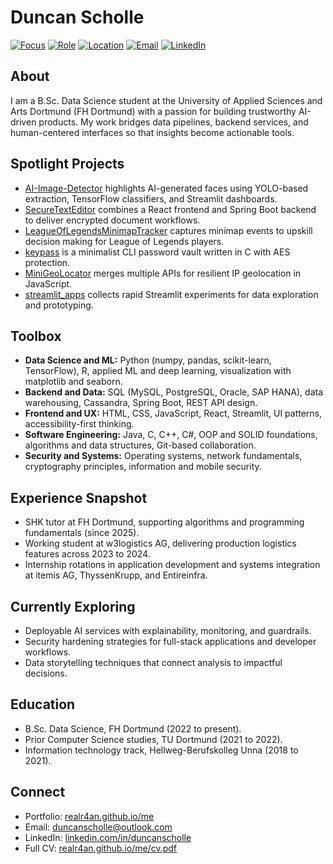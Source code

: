 # Duncan Scholle

[![Focus](https://img.shields.io/badge/Focus-Data%20Science-blue?style=flat-square)](#about)
[![Role](https://img.shields.io/badge/Role-SHK%20Tutor%20%40%20FH%20Dortmund-5936d2?style=flat-square)](#experience-snapshot)
[![Location](https://img.shields.io/badge/Base-Dortmund%2C%20Germany-ff6f3c?style=flat-square)](#connect)
[![Email](https://img.shields.io/badge/Email-duncanscholle%40outlook.com-0a66c2?style=flat-square)](mailto:duncanscholle@outlook.com)
[![LinkedIn](https://img.shields.io/badge/LinkedIn-duncanscholle-0a66c2?style=flat-square)](https://www.linkedin.com/in/duncanscholle)

## About
I am a B.Sc. Data Science student at the University of Applied Sciences and Arts Dortmund (FH Dortmund) with a passion for building trustworthy AI-driven products. My work bridges data pipelines, backend services, and human-centered interfaces so that insights become actionable tools.

## Spotlight Projects
- [AI-Image-Detector](https://github.com/realr4an/AI-Image-Detector) highlights AI-generated faces using YOLO-based extraction, TensorFlow classifiers, and Streamlit dashboards.
- [SecureTextEditor](https://github.com/realr4an/SecureTextEditor) combines a React frontend and Spring Boot backend to deliver encrypted document workflows.
- [LeagueOfLegendsMinimapTracker](https://github.com/realr4an/LeagueOfLegendsMinimapTracker) captures minimap events to upskill decision making for League of Legends players.
- [keypass](https://github.com/realr4an/keypass) is a minimalist CLI password vault written in C with AES protection.
- [MiniGeoLocator](https://github.com/realr4an/MiniGeoLocator) merges multiple APIs for resilient IP geolocation in JavaScript.
- [streamlit_apps](https://github.com/realr4an/streamlit_apps) collects rapid Streamlit experiments for data exploration and prototyping.

## Toolbox
- **Data Science and ML:** Python (numpy, pandas, scikit-learn, TensorFlow), R, applied ML and deep learning, visualization with matplotlib and seaborn.
- **Backend and Data:** SQL (MySQL, PostgreSQL, Oracle, SAP HANA), data warehousing, Cassandra, Spring Boot, REST API design.
- **Frontend and UX:** HTML, CSS, JavaScript, React, Streamlit, UI patterns, accessibility-first thinking.
- **Software Engineering:** Java, C, C++, C#, OOP and SOLID foundations, algorithms and data structures, Git-based collaboration.
- **Security and Systems:** Operating systems, network fundamentals, cryptography principles, information and mobile security.

## Experience Snapshot
- SHK tutor at FH Dortmund, supporting algorithms and programming fundamentals (since 2025).
- Working student at w3logistics AG, delivering production logistics features across 2023 to 2024.
- Internship rotations in application development and systems integration at itemis AG, ThyssenKrupp, and Entireinfra.

## Currently Exploring
- Deployable AI services with explainability, monitoring, and guardrails.
- Security hardening strategies for full-stack applications and developer workflows.
- Data storytelling techniques that connect analysis to impactful decisions.

## Education
- B.Sc. Data Science, FH Dortmund (2022 to present).
- Prior Computer Science studies, TU Dortmund (2021 to 2022).
- Information technology track, Hellweg-Berufskolleg Unna (2018 to 2021).

## Connect
- Portfolio: [realr4an.github.io/me](https://realr4an.github.io/me/)
- Email: [duncanscholle@outlook.com](mailto:duncanscholle@outlook.com)
- LinkedIn: [linkedin.com/in/duncanscholle](https://www.linkedin.com/in/duncanscholle)
- Full CV: [realr4an.github.io/me/cv.pdf](https://realr4an.github.io/me/cv.pdf)
